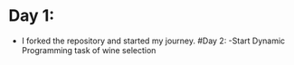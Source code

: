 # Day 1:
- I forked the repository and started my journey.
#Day 2:
-Start Dynamic Programming task of wine selection 

